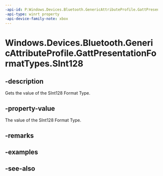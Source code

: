 ```yaml
---
-api-id: P:Windows.Devices.Bluetooth.GenericAttributeProfile.GattPresentationFormatTypes.SInt128
-api-type: winrt property
-api-device-family-note: xbox
---
```


<!-- Property syntax
public byte SInt128 { get; }
-->

# Windows.Devices.Bluetooth.GenericAttributeProfile.GattPresentationFormatTypes.SInt128

## -description
Gets the value of the SInt128 Format Type.

## -property-value
The value of the SInt128 Format Type.

## -remarks

## -examples

## -see-also
